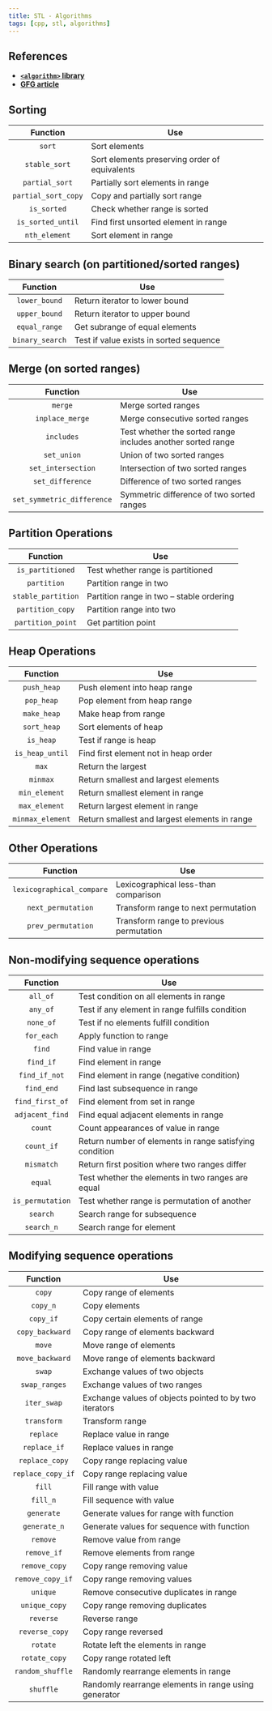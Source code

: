 ```yaml
---
title: STL - Algorithms
tags: [cpp, stl, algorithms]
---
```


## References

- [**`<algorithm>` library**](https://en.cppreference.com/w/cpp/algorithm/sort)
- [**GFG article**](https://www.geeksforgeeks.org/algorithms-library-c-stl/)

## Sorting

|      Function       | Use                                           |
| :-----------------: | --------------------------------------------- |
|       `sort`        | Sort elements                                 |
|    `stable_sort`    | Sort elements preserving order of equivalents |
|   `partial_sort`    | Partially sort elements in range              |
| `partial_sort_copy` | Copy and partially sort range                 |
|     `is_sorted`     | Check whether range is sorted                 |
|  `is_sorted_until`  | Find first unsorted element in range          |
|    `nth_element`    | Sort element in range                         |

## Binary search (on partitioned/sorted ranges)

|    Function     | Use                                     |
| :-------------: | --------------------------------------- |
|  `lower_bound`  | Return iterator to lower bound          |
|  `upper_bound`  | Return iterator to upper bound          |
|  `equal_range`  | Get subrange of equal elements          |
| `binary_search` | Test if value exists in sorted sequence |

## Merge (on sorted ranges)

|          Function          | Use                                                         |
| :------------------------: | ----------------------------------------------------------- |
|          `merge`           | Merge sorted ranges                                         |
|      `inplace_merge`       | Merge consecutive sorted ranges                             |
|         `includes`         | Test whether the sorted range includes another sorted range |
|        `set_union`         | Union of two sorted ranges                                  |
|     `set_intersection`     | Intersection of two sorted ranges                           |
|      `set_difference`      | Difference of two sorted ranges                             |
| `set_symmetric_difference` | Symmetric difference of two sorted ranges                   |

## Partition Operations

|      Function      | Use                                      |
| :----------------: | ---------------------------------------- |
|  `is_partitioned`  | Test whether range is partitioned        |
|    `partition`     | Partition range in two                   |
| `stable_partition` | Partition range in two – stable ordering |
|  `partition_copy`  | Partition range into two                 |
| `partition_point`  | Get partition point                      |

## Heap Operations

|     Function     | Use                                           |
| :--------------: | --------------------------------------------- |
|   `push_heap`    | Push element into heap range                  |
|    `pop_heap`    | Pop element from heap range                   |
|   `make_heap`    | Make heap from range                          |
|   `sort_heap`    | Sort elements of heap                         |
|    `is_heap`     | Test if range is heap                         |
| `is_heap_until`  | Find first element not in heap order          |
|      `max`       | Return the largest                            |
|     `minmax`     | Return smallest and largest elements          |
|  `min_element`   | Return smallest element in range              |
|  `max_element`   | Return largest element in range               |
| `minmax_element` | Return smallest and largest elements in range |

## Other Operations

|         Function          | Use                                     |
| :-----------------------: | --------------------------------------- |
| `lexicographical_compare` | Lexicographical less-than comparison    |
|    `next_permutation`     | Transform range to next permutation     |
|    `prev_permutation`     | Transform range to previous permutation |

## Non-modifying sequence operations

|     Function     | Use                                                     |
| :--------------: | ------------------------------------------------------- |
|     `all_of`     | Test condition on all elements in range                 |
|     `any_of`     | Test if any element in range fulfills condition         |
|    `none_of`     | Test if no elements fulfill condition                   |
|    `for_each`    | Apply function to range                                 |
|      `find`      | Find value in range                                     |
|    `find_if`     | Find element in range                                   |
|  `find_if_not`   | Find element in range (negative condition)              |
|    `find_end`    | Find last subsequence in range                          |
| `find_first_of`  | Find element from set in range                          |
| `adjacent_find`  | Find equal adjacent elements in range                   |
|     `count`      | Count appearances of value in range                     |
|    `count_if`    | Return number of elements in range satisfying condition |
|    `mismatch`    | Return first position where two ranges differ           |
|     `equal`      | Test whether the elements in two ranges are equal       |
| `is_permutation` | Test whether range is permutation of another            |
|     `search`     | Search range for subsequence                            |
|    `search_n`    | Search range for element                                |

## Modifying sequence operations

|     Function      | Use                                                    |
| :---------------: | ------------------------------------------------------ |
|      `copy`       | Copy range of elements                                 |
|     `copy_n`      | Copy elements                                          |
|     `copy_if`     | Copy certain elements of range                         |
|  `copy_backward`  | Copy range of elements backward                        |
|      `move`       | Move range of elements                                 |
|  `move_backward`  | Move range of elements backward                        |
|      `swap`       | Exchange values of two objects                         |
|   `swap_ranges`   | Exchange values of two ranges                          |
|    `iter_swap`    | Exchange values of objects pointed to by two iterators |
|    `transform`    | Transform range                                        |
|     `replace`     | Replace value in range                                 |
|   `replace_if`    | Replace values in range                                |
|  `replace_copy`   | Copy range replacing value                             |
| `replace_copy_if` | Copy range replacing value                             |
|      `fill`       | Fill range with value                                  |
|     `fill_n`      | Fill sequence with value                               |
|    `generate`     | Generate values for range with function                |
|   `generate_n`    | Generate values for sequence with function             |
|     `remove`      | Remove value from range                                |
|    `remove_if`    | Remove elements from range                             |
|   `remove_copy`   | Copy range removing value                              |
| `remove_copy_if`  | Copy range removing values                             |
|     `unique`      | Remove consecutive duplicates in range                 |
|   `unique_copy`   | Copy range removing duplicates                         |
|     `reverse`     | Reverse range                                          |
|  `reverse_copy`   | Copy range reversed                                    |
|     `rotate`      | Rotate left the elements in range                      |
|   `rotate_copy`   | Copy range rotated left                                |
| `random_shuffle`  | Randomly rearrange elements in range                   |
|     `shuffle`     | Randomly rearrange elements in range using generator   |
